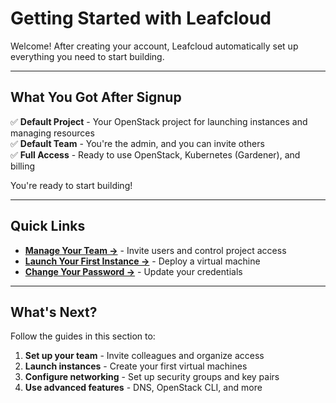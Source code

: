 # Getting Started with Leafcloud

Welcome! After creating your account, Leafcloud automatically set up everything you need to start building.

---

## What You Got After Signup

✅ **Default Project** - Your OpenStack project for launching instances and managing resources  
✅ **Default Team** - You're the admin, and you can invite others  
✅ **Full Access** - Ready to use OpenStack, Kubernetes (Gardener), and billing

You're ready to start building!

---

## Quick Links

- **[Manage Your Team →](managing-your-team.md)** - Invite users and control project access
- **[Launch Your First Instance →](Launching-an-instance.md)** - Deploy a virtual machine
- **[Change Your Password →](Changing-your-password.md)** - Update your credentials

---

## What's Next?

Follow the guides in this section to:

1. **Set up your team** - Invite colleagues and organize access
2. **Launch instances** - Create your first virtual machines
3. **Configure networking** - Set up security groups and key pairs
4. **Use advanced features** - DNS, OpenStack CLI, and more


